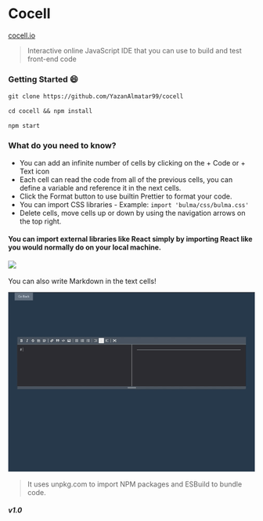 # Cocell

[cocell.io](https://www.cocell.io)

> Interactive online JavaScript IDE that you can use to build and test front-end code

### Getting Started :smile:

```
git clone https://github.com/YazanAlmatar99/cocell
```

```
cd cocell && npm install
```

```
npm start
```

### What do you need to know?

- You can add an infinite number of cells by clicking on the + Code or + Text icon
- Each cell can read the code from all of the previous cells, you can define a variable and reference it in the next cells.
- Click the Format button to use builtin Prettier to format your code.
- You can import CSS libraries - Example: `import 'bulma/css/bulma.css'`
- Delete cells, move cells up or down by using the navigation arrows on the top right.

#### You can import external libraries like React simply by importing React like you would normally do on your local machine.

![](public/import-react.gif)

You can also write Markdown in the text cells!

![](public/markdown.gif)

> It uses unpkg.com to import NPM packages and ESBuild to bundle code.

##### v1.0
